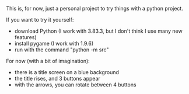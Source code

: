 This is, for now, just a personal project to try things with a python project.

If you want to try it yourself:

- download Python (I work with 3.83.3, but I don't think I use many new features)
- install pygame (I work with 1.9.6)
- run with the command "python -m src"

For now (with a bit of imagination):
- there is a title screen on a blue background
- the title rises, and 3 buttons appear
- with the arrows, you can rotate between 4 buttons